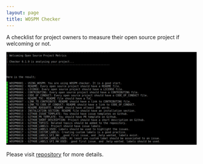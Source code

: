 ```yaml
---
layout: page
title: WOSPM Checker
---
```


A checklist for project owners to measure their open source project if welcoming or not. 

![WOSPM Checker](assets/img/wospm_checker.png)

Please visit [repository](https://github.com/WOSPM/checker) for more details.
